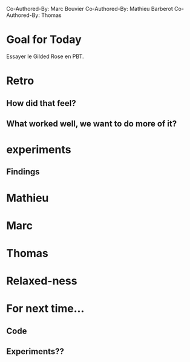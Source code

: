 Co-Authored-By: Marc Bouvier
Co-Authored-By: Mathieu Barberot
Co-Authored-By: Thomas

# Goal for Today

Essayer le Gilded Rose en PBT.

# Retro

## How did that feel?

## What worked well, we want to do more of it?

# experiments

## Findings

# Mathieu

# Marc

# Thomas

# Relaxed-ness

# For next time...

## Code

## Experiments??

